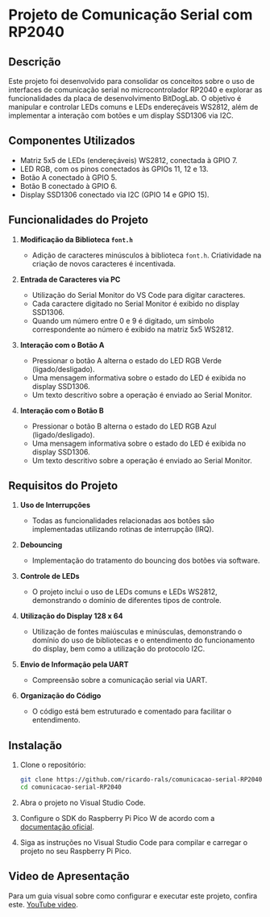 # Projeto de Comunicação Serial com RP2040

## Descrição

Este projeto foi desenvolvido para consolidar os conceitos sobre o uso de interfaces de comunicação serial no microcontrolador RP2040 e explorar as funcionalidades da placa de desenvolvimento BitDogLab. O objetivo é manipular e controlar LEDs comuns e LEDs endereçáveis WS2812, além de implementar a interação com botões e um display SSD1306 via I2C.

## Componentes Utilizados

- Matriz 5x5 de LEDs (endereçáveis) WS2812, conectada à GPIO 7.
- LED RGB, com os pinos conectados às GPIOs 11, 12 e 13.
- Botão A conectado à GPIO 5.
- Botão B conectado à GPIO 6.
- Display SSD1306 conectado via I2C (GPIO 14 e GPIO 15).

## Funcionalidades do Projeto

1. **Modificação da Biblioteca `font.h`**
   - Adição de caracteres minúsculos à biblioteca `font.h`. Criatividade na criação de novos caracteres é incentivada.

2. **Entrada de Caracteres via PC**
   - Utilização do Serial Monitor do VS Code para digitar caracteres.
   - Cada caractere digitado no Serial Monitor é exibido no display SSD1306.
   - Quando um número entre 0 e 9 é digitado, um símbolo correspondente ao número é exibido na matriz 5x5 WS2812.

3. **Interação com o Botão A**
   - Pressionar o botão A alterna o estado do LED RGB Verde (ligado/desligado).
   - Uma mensagem informativa sobre o estado do LED é exibida no display SSD1306.
   - Um texto descritivo sobre a operação é enviado ao Serial Monitor.

4. **Interação com o Botão B**
   - Pressionar o botão B alterna o estado do LED RGB Azul (ligado/desligado).
   - Uma mensagem informativa sobre o estado do LED é exibida no display SSD1306.
   - Um texto descritivo sobre a operação é enviado ao Serial Monitor.

## Requisitos do Projeto

1. **Uso de Interrupções**
   - Todas as funcionalidades relacionadas aos botões são implementadas utilizando rotinas de interrupção (IRQ).

2. **Debouncing**
   - Implementação do tratamento do bouncing dos botões via software.

3. **Controle de LEDs**
   - O projeto inclui o uso de LEDs comuns e LEDs WS2812, demonstrando o domínio de diferentes tipos de controle.

4. **Utilização do Display 128 x 64**
   - Utilização de fontes maiúsculas e minúsculas, demonstrando o domínio do uso de bibliotecas e o entendimento do funcionamento do display, bem como a utilização do protocolo I2C.

5. **Envio de Informação pela UART**
   - Compreensão sobre a comunicação serial via UART.

6. **Organização do Código**
   - O código está bem estruturado e comentado para facilitar o entendimento.

## Instalação

1. Clone o repositório:
   ```bash
   git clone https://github.com/ricardo-rals/comunicacao-serial-RP2040.git
   cd comunicacao-serial-RP2040
   ```

2. Abra o projeto no Visual Studio Code.

3. Configure o SDK do Raspberry Pi Pico W de acordo com a [documentação oficial](https://datasheets.raspberrypi.com/pico/getting-started-with-pico.pdf).

4. Siga as instruções no Visual Studio Code para compilar e carregar o projeto no seu Raspberry Pi Pico.

## Video de Apresentação

Para um guia visual sobre como configurar e executar este projeto, confira este.
[YouTube video](https://youtu.be/63urmSieZVo).
